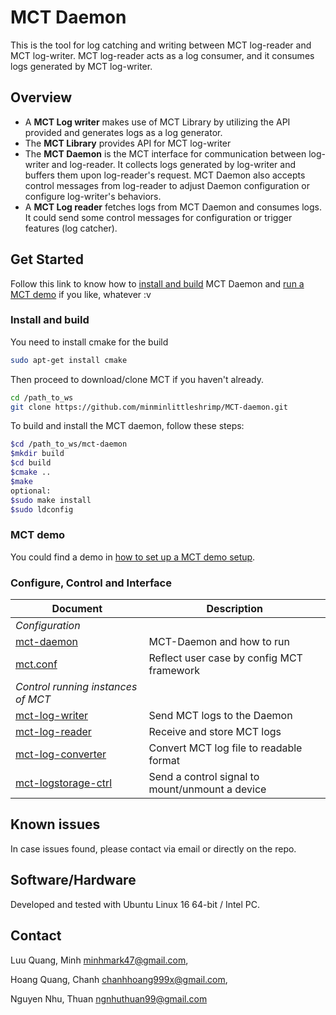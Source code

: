 # MCT Daemon

This is the tool for log catching and writing between MCT log-reader and MCT log-writer.
MCT log-reader acts as a log consumer, and it consumes logs generated by MCT log-writer.
## Overview

- A **MCT Log writer** makes use of MCT Library by utilizing the API provided and
generates logs as a log generator.
- The **MCT Library** provides API for MCT log-writer
- The **MCT Daemon** is the MCT interface for communication between log-writer
and log-reader. It collects logs generated by log-writer and buffers them upon
log-reader's request. MCT Daemon also accepts control messages from log-reader to
adjust Daemon configuration or configure log-writer's behaviors.
- A **MCT Log reader** fetches logs from MCT Daemon and consumes logs. It could send
some control messages for configuration or trigger features (log catcher).

## Get Started

Follow this link to know how to [install and build](#install-and-build)
MCT Daemon and [run a MCT demo](#mct-demo) if you like, whatever :v

### Install and build

You need to install cmake for the build

```bash
sudo apt-get install cmake
```

Then proceed to download/clone MCT if you haven't already.

```bash
cd /path_to_ws
git clone https://github.com/minminlittleshrimp/MCT-daemon.git
```

To build and install the MCT daemon, follow these steps:

```bash
$cd /path_to_ws/mct-daemon
$mkdir build
$cd build
$cmake ..
$make
optional:
$sudo make install
$sudo ldconfig
```

### MCT demo
You could find a demo in [how to set up a MCT demo
setup](doc/mct_demo_setup.md).

### Configure, Control and Interface

| Document | Description |
|----|----|
| *Configuration* ||
|[mct-daemon](doc/mct-daemon.md) | MCT-Daemon and how to run |
|[mct.conf](doc/mct.conf.md) | Reflect user case by config MCT framework|
| *Control running instances of MCT*||
|[mct-log-writer](doc/mct-receive.1.md)| Send MCT logs to the Daemon |
|[mct-log-reader](doc/mct-control.1.md)| Receive and store MCT logs |
|[mct-log-converter](doc/mct-control.1.md)| Convert MCT log file to readable format |
|[mct-logstorage-ctrl](doc/mct-logstorage-ctrl.1.md)| Send a control signal to mount/unmount a device |

## Known issues

In case issues found, please contact via email or directly on the repo.

## Software/Hardware

Developed and tested with Ubuntu Linux 16 64-bit / Intel PC.

## Contact

Luu Quang, Minh <minhmark47@gmail.com>,

Hoang Quang, Chanh <chanhhoang999x@gmail.com>,

Nguyen Nhu, Thuan <ngnhuthuan99@gmail.com>